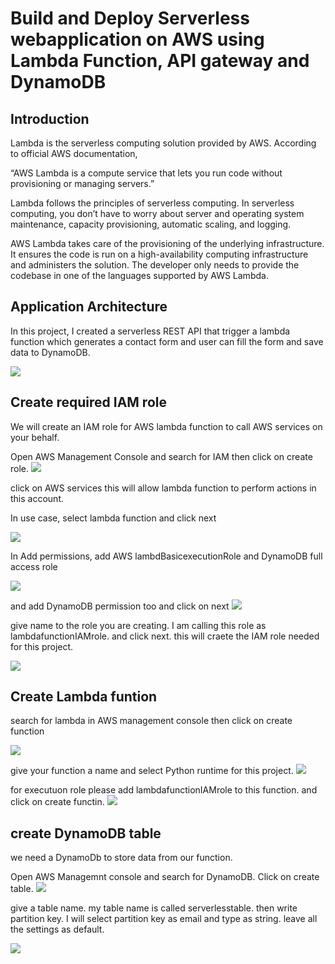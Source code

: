 # Build and Deploy Serverless webapplication on AWS using Lambda Function, API gateway and DynamoDB


## Introduction

Lambda is the serverless computing solution provided by AWS.
According to official AWS documentation,

“AWS Lambda is a compute service that lets you run code without provisioning or managing servers.”

Lambda follows the principles of serverless computing. In serverless computing, you don’t have to worry about server and operating system maintenance, capacity provisioning, automatic scaling, and logging.

AWS Lambda takes care of the provisioning of the underlying infrastructure. It ensures the code is run on a high-availability computing infrastructure and administers the solution.
The developer only needs to provide the codebase in one of the languages supported by AWS Lambda.


## Application Architecture 

In this project, I created a serverless REST API that trigger a lambda function which generates a contact form and user can fill the form and save data to DynamoDB. 

![](https://github.com/AbiVavilala/Serverless-webapp/blob/main/Architecture-diagram.png)


## Create required IAM role

We will create an IAM role for AWS lambda function to call AWS services on  your behalf.

Open AWS Management Console and search for IAM then click on create role.
![](https://github.com/AbiVavilala/Serverless-webapp/blob/main/diagrams/IAMRole.PNG)

click on AWS services this will allow lambda function to perform actions in this account.

In use case, select lambda function and click next

![](https://github.com/AbiVavilala/Serverless-webapp/blob/main/diagrams/AWSRole2.PNG)

In Add permissions, add AWS lambdBasicexecutionRole and DynamoDB full access role 

![](https://github.com/AbiVavilala/Serverless-webapp/blob/main/diagrams/IAMRole2.PNG)

and add DynamoDB permission too and click on  next
![](https://github.com/AbiVavilala/Serverless-webapp/blob/main/diagrams/IAMroledynamodbfullaccess.PNG)

give name to the role you are creating. I am calling this role as lambdafunctionIAMrole. and click next. this will craete the IAM role needed for this project.

![](https://github.com/AbiVavilala/Serverless-webapp/blob/main/diagrams/IAMrole5.PNG)


## Create Lambda funtion 

search for lambda in AWS management console then click on create function

![](https://github.com/AbiVavilala/Serverless-webapp/blob/main/diagrams/lambda.PNG)

give your function a name and select Python runtime for this project.
![](https://github.com/AbiVavilala/Serverless-webapp/blob/main/diagrams/lambda1.PNG)

for executuon role please add lambdafunctionIAMrole to this function. and click on create functin.
![](https://github.com/AbiVavilala/Serverless-webapp/blob/main/diagrams/lambda2.PNG)

## create DynamoDB table
we need a DynamoDb to store data from our function.

Open AWS Managemnt console and search for DynamoDB. Click on create table.
![](https://github.com/AbiVavilala/Serverless-webapp/blob/main/diagrams/dynamodb.PNG)


give a table name. my table name is called serverlesstable. then write partition key. I will select partition key as email and type as string. leave all the settings as default.

![](https://github.com/AbiVavilala/Serverless-webapp/blob/main/diagrams/dynamodb1.PNG)
